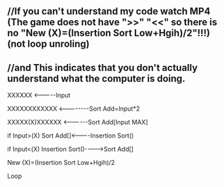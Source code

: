 //If you can't understand my code watch MP4 (The game does not have ">>" "<<" so there is no "New (X)=(Insertion Sort Low+Hgih)/2"!!!)(not loop unroling)
-------------------
//and This indicates that you don't actually understand what the computer is doing.
-------------------


XXXXXX <-----Input

XXXXXXXXXXXX <--------Sort Add=Input*2

XXXXX(X)XXXXXX <------Sort Add[Input MAX]

if Input>(X) Sort Add[]<----Insertion Sort()

if Input<(X) Insertion Sort()---->Sort Add[]

New (X)=(Insertion Sort Low+Hgih)/2

Loop
